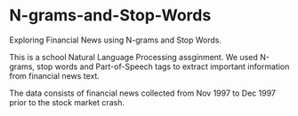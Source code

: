 # N-grams-and-Stop-Words
Exploring Financial News using N-grams and Stop Words.

This is a school Natural Language Processing assginment.
We used N-grams, stop words and Part-of-Speech tags to extract important information from financial news text.

The data consists of financial news collected from Nov 1997 to Dec 1997 prior to the stock market crash.
